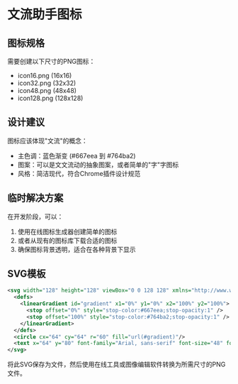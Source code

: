 # 文流助手图标

## 图标规格

需要创建以下尺寸的PNG图标：
- icon16.png (16x16)
- icon32.png (32x32) 
- icon48.png (48x48)
- icon128.png (128x128)

## 设计建议

图标应该体现"文流"的概念：
- 主色调：蓝色渐变 (#667eea 到 #764ba2)
- 图案：可以是文文流动的抽象图案，或者简单的"字"字图标
- 风格：简洁现代，符合Chrome插件设计规范

## 临时解决方案

在开发阶段，可以：
1. 使用在线图标生成器创建简单的图标
2. 或者从现有的图标库下载合适的图标
3. 确保图标背景透明，适合在各种背景下显示

## SVG模板

```svg
<svg width="128" height="128" viewBox="0 0 128 128" xmlns="http://www.w3.org/2000/svg">
  <defs>
    <linearGradient id="gradient" x1="0%" y1="0%" x2="100%" y2="100%">
      <stop offset="0%" style="stop-color:#667eea;stop-opacity:1" />
      <stop offset="100%" style="stop-color:#764ba2;stop-opacity:1" />
    </linearGradient>
  </defs>
  <circle cx="64" cy="64" r="60" fill="url(#gradient)"/>
  <text x="64" y="80" font-family="Arial, sans-serif" font-size="48" font-weight="bold" text-anchor="middle" fill="white">字</text>
</svg>
```

将此SVG保存为文件，然后使用在线工具或图像编辑软件转换为所需尺寸的PNG文件。
